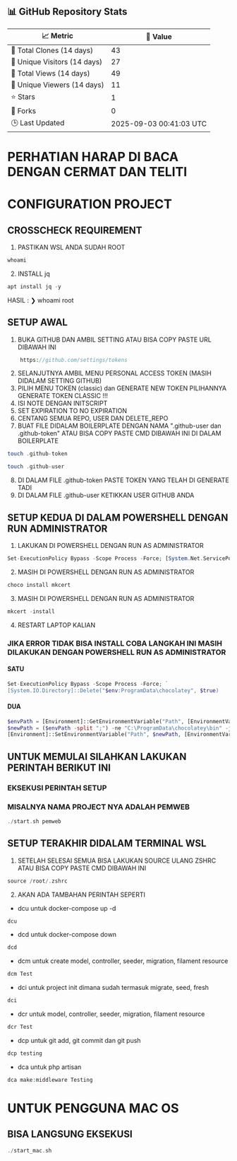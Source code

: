 ## 📊 GitHub Repository Stats

| 📈 Metric                      | 🔢 Value |
|-------------------------------|----------|
| 🧲 Total Clones (14 days)     | <!--CLONE_COUNT--> 43 
| 👤 Unique Visitors (14 days)  | <!--UNIQUE_CLONE--> 27 
| 👀 Total Views (14 days)      | <!--VIEW_COUNT--> 49 
| 🧍 Unique Viewers (14 days)   | <!--UNIQUE_VIEWS--> 11 
| ⭐ Stars                       | <!--STARS--> 1 
| 🍴 Forks                      | <!--FORKS--> 0 
| 🕒 Last Updated               | <!--LAST_UPDATED--> 2025-09-03 00:41:03 UTC 



# PERHATIAN HARAP DI BACA DENGAN CERMAT DAN TELITI
# CONFIGURATION PROJECT
## CROSSCHECK REQUIREMENT
1. PASTIKAN WSL ANDA SUDAH ROOT
```php
whoami
```
2. INSTALL jq
```php
apt install jq -y
```

HASIL :
❯ whoami
root

## SETUP AWAL
1. BUKA GITHUB DAN AMBIL SETTING ATAU BISA COPY PASTE URL DIBAWAH INI
```php
    https://github.com/settings/tokens
```
2. SELANJUTNYA AMBIL MENU PERSONAL ACCESS TOKEN (MASIH DIDALAM SETTING GITHUB)
3. PILIH MENU TOKEN (classic) dan GENERATE NEW TOKEN PILIHANNYA GENERATE TOKEN CLASSIC !!!
4. ISI NOTE DENGAN INITSCRIPT
5. SET EXPIRATION TO NO EXPIRATION
6. CENTANG SEMUA REPO, USER DAN DELETE_REPO
7. BUAT FILE DIDALAM BOILERPLATE DENGAN NAMA ".github-user dan .github-token" ATAU BISA COPY PASTE CMD DIBAWAH INI DI DALAM BOILERPLATE
```php
touch .github-token
```
```php
touch .github-user
```
8. DI DALAM FILE .github-token PASTE TOKEN YANG TELAH DI GENERATE TADI
9. DI DALAM FILE .github-user KETIKKAN USER GITHUB ANDA

## SETUP KEDUA DI DALAM POWERSHELL DENGAN RUN ADMINISTRATOR
1. LAKUKAN DI POWERSHELL DENGAN RUN AS ADMINISTRATOR
```php
Set-ExecutionPolicy Bypass -Scope Process -Force; [System.Net.ServicePointManager]::SecurityProtocol = [System.Net.ServicePointManager]::SecurityProtocol -bor 3072; iex ((New-Object System.Net.WebClient).DownloadString('https://community.chocolatey.org/install.ps1'))
```
2. MASIH DI POWERSHELL DENGAN RUN AS ADMINISTRATOR
```php
choco install mkcert
```
3. MASIH DI POWERSHELL DENGAN RUN AS ADMINISTRATOR
```php
mkcert -install
```
4. RESTART LAPTOP KALIAN

### JIKA ERROR TIDAK BISA INSTALL COBA LANGKAH INI MASIH DILAKUKAN DENGAN POWERSHELL RUN AS ADMINISTRATOR
#### SATU
```php
Set-ExecutionPolicy Bypass -Scope Process -Force; `
[System.IO.Directory]::Delete("$env:ProgramData\chocolatey", $true)
```

#### DUA
```php
$envPath = [Environment]::GetEnvironmentVariable("Path", [EnvironmentVariableTarget]::Machine)
$newPath = ($envPath -split ";") -ne "C:\ProgramData\chocolatey\bin" -join ";"
[Environment]::SetEnvironmentVariable("Path", $newPath, [EnvironmentVariableTarget]::Machine)
```

## UNTUK MEMULAI SILAHKAN LAKUKAN PERINTAH BERIKUT INI 
### EKSEKUSI PERINTAH SETUP
### MISALNYA NAMA PROJECT NYA ADALAH PEMWEB 
```php
./start.sh pemweb
```
## SETUP TERAKHIR DIDALAM TERMINAL WSL
1. SETELAH SELESAI SEMUA BISA LAKUKAN SOURCE ULANG ZSHRC ATAU BISA COPY PASTE CMD DIBAWAH INI
```php
source /root/.zshrc
```
2. AKAN ADA TAMBAHAN PERINTAH SEPERTI
- dcu untuk docker-compose up -d
```php
dcu
```
- dcd untuk docker-compose down
```php
dcd
```
- dcm untuk create model, controller, seeder, migration, filament resource
```php
dcm Test
```
- dci untuk project init dimana sudah termasuk migrate, seed, fresh
```php
dci
```
- dcr untuk model, controller, seeder, migration, filament resource
```php
dcr Test
```
- dcp untuk git add, git commit dan git push
```php
dcp testing
```
- dca untuk php artisan
```php
dca make:middleware Testing
```
# UNTUK PENGGUNA MAC OS
## BISA LANGSUNG EKSEKUSI
```php
./start_mac.sh
```
